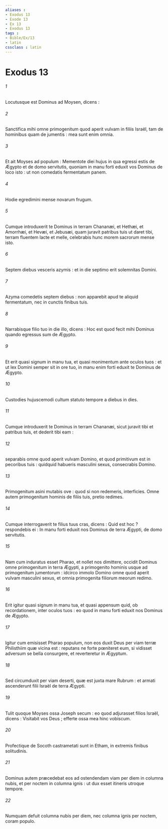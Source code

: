 ```yaml
---
aliases : 
- Exodus 13
- Exode 13
- Ex 13
- Exodus 13
tags : 
- Bible/Ex/13
- latin
cssclass : latin
---
```


# Exodus 13

###### 1
Locutusque est Dominus ad Moysen, dicens :
###### 2
Sanctifica mihi omne primogenitum quod aperit vulvam in filiis Israël, tam de hominibus quam de jumentis : mea sunt enim omnia.
###### 3
Et ait Moyses ad populum : Mementote diei hujus in qua egressi estis de Ægypto et de domo servitutis, quoniam in manu forti eduxit vos Dominus de loco isto : ut non comedatis fermentatum panem.
###### 4
Hodie egredimini mense novarum frugum.
###### 5
Cumque introduxerit te Dominus in terram Chananæi, et Hethæi, et Amorrhæi, et Hevæi, et Jebusæi, quam juravit patribus tuis ut daret tibi, terram fluentem lacte et melle, celebrabis hunc morem sacrorum mense isto.
###### 6
Septem diebus vesceris azymis : et in die septimo erit solemnitas Domini.
###### 7
Azyma comedetis septem diebus : non apparebit apud te aliquid fermentatum, nec in cunctis finibus tuis.
###### 8
Narrabisque filio tuo in die illo, dicens : Hoc est quod fecit mihi Dominus quando egressus sum de Ægypto.
###### 9
Et erit quasi signum in manu tua, et quasi monimentum ante oculos tuos : et ut lex Domini semper sit in ore tuo, in manu enim forti eduxit te Dominus de Ægypto.
###### 10
Custodies hujuscemodi cultum statuto tempore a diebus in dies.
###### 11
Cumque introduxerit te Dominus in terram Chananæi, sicut juravit tibi et patribus tuis, et dederit tibi eam :
###### 12
separabis omne quod aperit vulvam Domino, et quod primitivum est in pecoribus tuis : quidquid habueris masculini sexus, consecrabis Domino.
###### 13
Primogenitum asini mutabis ove : quod si non redemeris, interficies. Omne autem primogenitum hominis de filiis tuis, pretio redimes.
###### 14
Cumque interrogaverit te filius tuus cras, dicens : Quid est hoc ? respondebis ei : In manu forti eduxit nos Dominus de terra Ægypti, de domo servitutis.
###### 15
Nam cum induratus esset Pharao, et nollet nos dimittere, occidit Dominus omne primogenitum in terra Ægypti, a primogenito hominis usque ad primogenitum jumentorum : idcirco immolo Domino omne quod aperit vulvam masculini sexus, et omnia primogenita filiorum meorum redimo.
###### 16
Erit igitur quasi signum in manu tua, et quasi appensum quid, ob recordationem, inter oculos tuos : eo quod in manu forti eduxit nos Dominus de Ægypto.
###### 17
Igitur cum emisisset Pharao populum, non eos duxit Deus per viam terræ Philisthiim quæ vicina est : reputans ne forte pœniteret eum, si vidisset adversum se bella consurgere, et reverteretur in Ægyptum.
###### 18
Sed circumduxit per viam deserti, quæ est juxta mare Rubrum : et armati ascenderunt filii Israël de terra Ægypti.
###### 19
Tulit quoque Moyses ossa Joseph secum : eo quod adjurasset filios Israël, dicens : Visitabit vos Deus ; efferte ossa mea hinc vobiscum.
###### 20
Profectique de Socoth castrametati sunt in Etham, in extremis finibus solitudinis.
###### 21
Dominus autem præcedebat eos ad ostendendam viam per diem in columna nubis, et per noctem in columna ignis : ut dux esset itineris utroque tempore.
###### 22
Numquam defuit columna nubis per diem, nec columna ignis per noctem, coram populo.
